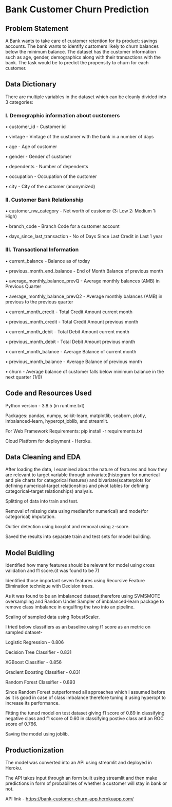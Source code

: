 # Bank Customer Churn Prediction

## Problem Statement

A Bank wants to take care of customer retention for its product: savings accounts. The bank wants to identify customers likely to churn balances below the minimum balance. The dataset has the customer information such as age, gender, demographics along with their transactions with the bank.
The task would be to predict the propensity to churn for each customer.

## Data Dictionary

There are multiple variables in the dataset which can be cleanly divided into 3 categories:

### I. Demographic information about customers

•	customer_id - Customer id 

•	vintage - Vintage of the customer with the bank in a number of days 

•	age - Age of customer 

•	gender - Gender of customer 

•	dependents - Number of dependents 

•	occupation - Occupation of the customer 

•	city - City of the customer (anonymized) 

### II. Customer Bank Relationship

•	customer_nw_category - Net worth of customer (3: Low 2: Medium 1: High) 

•	branch_code - Branch Code for a customer account 

•	days_since_last_transaction - No of Days Since Last Credit in Last 1 year 

### III. Transactional Information

•	current_balance - Balance as of today 

•	previous_month_end_balance - End of Month Balance of previous month 

•	average_monthly_balance_prevQ - Average monthly balances (AMB) in Previous Quarter 

•	average_monthly_balance_prevQ2 - Average monthly balances (AMB) in previous to the previous quarter 

•	current_month_credit - Total Credit Amount current month 

•	previous_month_credit - Total Credit Amount previous month 

•	current_month_debit - Total Debit Amount current month 

•	previous_month_debit - Total Debit Amount previous month 

•	current_month_balance - Average Balance of current month 

•	previous_month_balance - Average Balance of previous month 

•	churn - Average balance of customer falls below minimum balance in the next quarter (1/0)

## Code and Resources Used

Python version - 3.8.5 (in runtime.txt)

Packages: pandas, numpy, scikit-learn, matplotlib, seaborn, plotly, imbalanced-learn, hyperopt,joblib, and streamlit.

For Web Framework Requirements: pip install -r requirements.txt

Cloud Platform for deployment - Heroku.

## Data Cleaning and EDA

After loading the data, I examined about the nature of features and how they are relevant to target variable through univariate(histogram for numerical and pie charts for categorical features) and bivariate(scatterplots for defining numerical-target relationships and pivot tables for defining categorical-target relationships) analysis.

Splitting of data into train and test.

Removal of missing data using median(for numerical) and mode(for categorical) imputation.

Oultier detection using boxplot and removal using z-score.

Saved the results into separate train and test sets for model building.

## Model Buidling

Identified how many features should be relevant for model using cross validation and f1 score.(it was found to be 7)

Identified those important seven features using Recursive Feature Elimination technique with Decision trees.

As it was found to be an imbalanced dataset,therefore using SVMSMOTE oversampling and Random Under Sampler of imbalanced-learn package to remove class imbalance in engulfing the two into an pipeline.

Scaling of sampled data using RobustScaler.

I tried below classifiers as an baseline using f1 score as an metric on sampled dataset-

Logistic Regression - 0.806 

Decision Tree Classifier - 0.831

XGBoost Classifier - 0.856

Gradient Boosting Classifier - 0.831 

Random Forest Classifier -  0.893

Since Random Forest outperformed all approaches which I assumed before as it is good in case of class imbalance therefore tuning it using hyperopt to increase its performance.

Fitting the tuned model on test dataset giving f1 score of 0.89 in classifying negative class and f1 score of 0.60 in classifying postive class and an ROC score of 0.766.

Saving the model using joblib.

## Productionization

The model was converted into an API using streamlit and deployed in Heroku.

The API takes input through an form built using streamlit and then make predictions in form of probabilites of whether a customer will stay in bank or not.

API link - https://bank-customer-churn-app.herokuapp.com/






 
